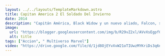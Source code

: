 ```yaml
---
layout: ../../layouts/TemplateMarkdown.astro
title: Capitan America 2 El Soldado Del Invierno
date: 2014
description: "Capitán América, Black Widow y un nuevo aliado, Falcon, se enfrentan a un enemigo inesperado mientras intentan exponer una conspiración que pone en riesgo al mundo."
image:
  url: "https://blogger.googleusercontent.com/img/b/R29vZ2xl/AVvXsEgpfGNM-3aJVg9051YrCKOpHIzY2GXPY1ZdPrWVDELXQHAS8kQBgGQPdAMQ5lvaAI5bhZPV9YJhDPZhSWpXJzd3gtX4wzz73egQkYLQ3ICXl6wpWOjJPpf0xcBrDlhax_mvHp9cz7X_J2Fn/s320/images+%25282%2529.jpg"
  alt: title
tags: ["Accion", " Multiverso Marvel"]
video: "https://drive.google.com/file/d/1jd8OjEYvXvW21oTIUwzMYKriDs3q6n_7/preview"
---
```


